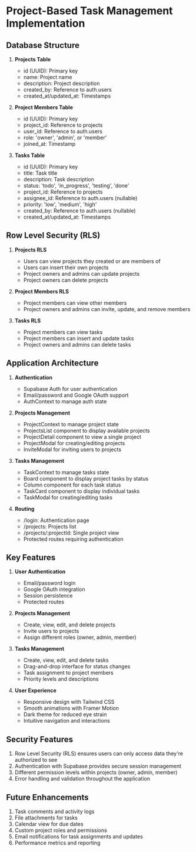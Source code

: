 # Project-Based Task Management Implementation

## Database Structure

1. **Projects Table**

   - id (UUID): Primary key
   - name: Project name
   - description: Project description
   - created_by: Reference to auth.users
   - created_at/updated_at: Timestamps

2. **Project Members Table**

   - id (UUID): Primary key
   - project_id: Reference to projects
   - user_id: Reference to auth.users
   - role: 'owner', 'admin', or 'member'
   - joined_at: Timestamp

3. **Tasks Table**
   - id (UUID): Primary key
   - title: Task title
   - description: Task description
   - status: 'todo', 'in_progress', 'testing', 'done'
   - project_id: Reference to projects
   - assignee_id: Reference to auth.users (nullable)
   - priority: 'low', 'medium', 'high'
   - created_by: Reference to auth.users (nullable)
   - created_at/updated_at: Timestamps

## Row Level Security (RLS)

1. **Projects RLS**

   - Users can view projects they created or are members of
   - Users can insert their own projects
   - Project owners and admins can update projects
   - Project owners can delete projects

2. **Project Members RLS**

   - Project members can view other members
   - Project owners and admins can invite, update, and remove members

3. **Tasks RLS**
   - Project members can view tasks
   - Project members can insert and update tasks
   - Project owners and admins can delete tasks

## Application Architecture

1. **Authentication**

   - Supabase Auth for user authentication
   - Email/password and Google OAuth support
   - AuthContext to manage auth state

2. **Projects Management**

   - ProjectContext to manage project state
   - ProjectsList component to display available projects
   - ProjectDetail component to view a single project
   - ProjectModal for creating/editing projects
   - InviteModal for inviting users to projects

3. **Tasks Management**

   - TaskContext to manage tasks state
   - Board component to display project tasks by status
   - Column component for each task status
   - TaskCard component to display individual tasks
   - TaskModal for creating/editing tasks

4. **Routing**
   - /login: Authentication page
   - /projects: Projects list
   - /projects/:projectId: Single project view
   - Protected routes requiring authentication

## Key Features

1. **User Authentication**

   - Email/password login
   - Google OAuth integration
   - Session persistence
   - Protected routes

2. **Projects Management**

   - Create, view, edit, and delete projects
   - Invite users to projects
   - Assign different roles (owner, admin, member)

3. **Tasks Management**

   - Create, view, edit, and delete tasks
   - Drag-and-drop interface for status changes
   - Task assignment to project members
   - Priority levels and descriptions

4. **User Experience**
   - Responsive design with Tailwind CSS
   - Smooth animations with Framer Motion
   - Dark theme for reduced eye strain
   - Intuitive navigation and interactions

## Security Features

1. Row Level Security (RLS) ensures users can only access data they're authorized to see
2. Authentication with Supabase provides secure session management
3. Different permission levels within projects (owner, admin, member)
4. Error handling and validation throughout the application

## Future Enhancements

1. Task comments and activity logs
2. File attachments for tasks
3. Calendar view for due dates
4. Custom project roles and permissions
5. Email notifications for task assignments and updates
6. Performance metrics and reporting
